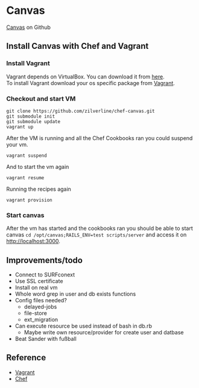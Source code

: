 # Canvas

[Canvas](https://github.com/instructure/canvas-lms) on Github

## Install Canvas with Chef and Vagrant

### Install Vagrant
Vagrant depends on VirtualBox. You can download it from [here](http://www.virtualbox.org/wiki/Downloads).  
To install Vagrant download your os specific package from [Vagrant](http://downloads.vagrantup.com/).

### Checkout and start VM

    git clone https://github.com/zilverline/chef-canvas.git
    git submodule init
    git submodule update
    vagrant up

After the VM is running and all the Chef Cookbooks ran you could suspend your vm.

    vagrant suspend

And to start the vm again

    vagrant resume

Running the recipes again

    vagrant provision

### Start canvas
After the vm has started and the cookbooks ran you should be able to start canvas `cd /opt/canvas;RAILS_ENV=test scripts/server` and access it on [http://localhost:3000](http://localhost:3000).

## Improvements/todo

* Connect to SURFconext
* Use SSL certificate
* Install on real vm
* Whole word grep in user and db exists functions
* Config files needed?
    * delayed-jobs
    * file-store
    * ext_migration
* Can execute resource be used instead of bash in db.rb
    * Maybe write own resource/provider for create user and datbase
* Beat Sander with fußball

## Reference

* [Vagrant](http://vagrantup.com)
* [Chef](http://www.opscode.com/chef)
